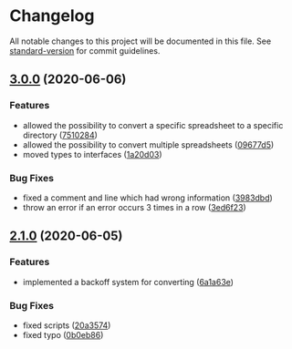 # Changelog

All notable changes to this project will be documented in this file. See [standard-version](https://github.com/conventional-changelog/standard-version) for commit guidelines.

## [3.0.0](https://github.com/norviah/sheets/compare/v2.1.0...v3.0.0) (2020-06-06)


### Features

* allowed the possibility to convert a specific spreadsheet to a specific directory ([7510284](https://github.com/norviah/sheets/commit/7510284e49e752b5fb033e0179c4e6b5d27c7760))
* allowed the possibility to convert multiple spreadsheets ([09677d5](https://github.com/norviah/sheets/commit/09677d521792f386be733660bb3a6a8b062d6284))
* moved types to interfaces ([1a20d03](https://github.com/norviah/sheets/commit/1a20d03804d88e2cfd290bc748de79dabcc3cf7d))


### Bug Fixes

* fixed a comment and line which had wrong information ([3983dbd](https://github.com/norviah/sheets/commit/3983dbda41adea2b52641348d087ec883c672517))
* throw an error if an error occurs 3 times in a row ([3ed6f23](https://github.com/norviah/sheets/commit/3ed6f23f8c682d498d6a30a28a8207e42b30ddc7))

## [2.1.0](https://github.com/norviah/sheets/compare/v2.0.0...v2.1.0) (2020-06-05)


### Features

* implemented a backoff system for converting ([6a1a63e](https://github.com/norviah/sheets/commit/6a1a63e06c73e41a650ecc7768fe6903f5802244))


### Bug Fixes

* fixed scripts ([20a3574](https://github.com/norviah/sheets/commit/20a357487fbd658fc04df7ffcb4d7d8381445a34))
* fixed typo ([0b0eb86](https://github.com/norviah/sheets/commit/0b0eb863cf4a55728bb76b90660fa4f45785c2d9))
